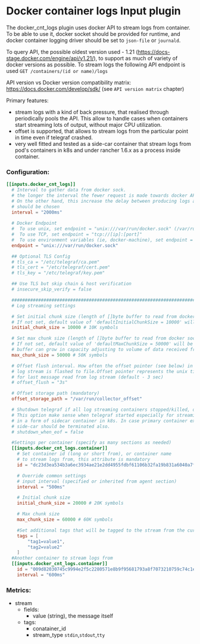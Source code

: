 # Docker container logs Input plugin

The docker_cnt_logs plugin uses docker API to stream logs from container.
To be able to use it, docker socket should be provided for runtime,
and docker container logging driver should be set to `json-file` or `journald`.

To query API, the possible oldest version used - 1.21 (https://docs-stage.docker.com/engine/api/v1.21/), 
to support as much of variety of docker versions as possible. 
To stream logs the following API endpoint is used `GET /containers/(id or name)/logs`

API version vs Docker version compatibility matrix: https://docs.docker.com/develop/sdk/
(see `API version matrix` chapter)

Primary features:
 - stream logs with a kind of back pressure, that realised through periodically pools the API. This allow 
 to handle cases when containers start streaming lots of output, without major CPU utilization.
 - offset is supported, that allows to stream logs from the particular point in time
even if telegraf crashed.
 - very well fitted and tested as a side-car container that stream logs from pod's containers in k8s and under rancher 1.6.x
 as a process inside container.

### Configuration:

```toml
[[inputs.docker_cnt_logs]]  
  # Interval to gather data from docker sock.
  # the longer the interval the fewer request is made towards docker API (less CPU utilization on dockerd).
  # On the other hand, this increase the delay between producing logs and delivering it. Reasonable trade off
  # should be chosen
  interval = "2000ms"
  
  # Docker Endpoint
  #  To use unix, set endpoint = "unix:///var/run/docker.sock" (/var/run/docker.sock is default mount path)
  #  To use TCP, set endpoint = "tcp://[ip]:[port]"
  #  To use environment variables (ie, docker-machine), set endpoint = "ENV"
  endpoint = "unix:///var/run/docker.sock"

  ## Optional TLS Config
  # tls_ca = "/etc/telegraf/ca.pem"
  # tls_cert = "/etc/telegraf/cert.pem"
  # tls_key = "/etc/telegraf/key.pem"

  ## Use TLS but skip chain & host verification
  # insecure_skip_verify = false

  #############################################################################
  # Log streaming settings

  # Set initial chunk size (length of []byte buffer to read from docker socket)
  # If not set, default value of 'defaultInitialChunkSize = 10000' will be used
  initial_chunk_size = 10000 # 10K symbols

  # Set max chunk size (length of []byte buffer to read from docker socket)
  # If not set, default value of 'defaultMaxChunkSize = 50000' will be used
  # buffer can grow in capacity adjusting to volume of data received from docker sock
  max_chunk_size = 50000 # 50K symbols

  # Offset flush interval. How often the offset pointer (see below) in the
  # log stream is flashed to file.Offset pointer represents the unix time stamp
  # for last message read from log stream (default - 3 sec)
  # offset_flush = "3s"

  # Offset storage path (mandatory)
  offset_storage_path = "/var/run/collector_offset"

  # Shutdown telegraf if all log streaming containers stopped/killed, default - false
  # This option make sense when telegraf started especially for streaming logs
  # in a form of sidecar container in k8s. In case primary container exited,
  # side-car should be terminated also.
  # shutdown_when_eof = false

  #Settings per container (specify as many sections as needed)
  [[inputs.docker_cnt_logs.container]]
    # Set container id (long or short from), or container name
    # to stream logs from, this attribute is mandatory
    id = "dc23d3ea534b3a6ec3934ae21e2dd4955fdbf61106b32fa19b831a6040a7feef"

    # Override common settings
    # input interval (specified or inherited from agent section)
    interval = "500ms"

    # Initial chunk size
    initial_chunk_size = 20000 # 20K symbols

    # Max chunk size
    max_chunk_size = 60000 # 60K symbols

    #Set additional tags that will be tagged to the stream from the current container:
    tags = [
        "tag1=value1",
        "tag2=value2"
    ]
  #Another container to stream logs from  
  [[inputs.docker_cnt_logs.container]]
    id = "009d82030745c9994e2f5c2280571e8b9f95681793a8f7073210759c74c1ea36"
    interval = "600ms" 	
```

### Metrics:
* stream
  - fields:
	- value (string), the message itself
  - tags:
    - conatainer_id
    - stream_type `stdin`,`stdout`,`tty`
